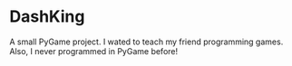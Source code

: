 # DashKing
A small PyGame project. I wated to teach my friend programming games. Also, I never programmed in PyGame before!

